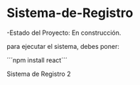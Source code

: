<h1>Sistema-de-Registro</h1>

-Estado del Proyecto: En construcción.

para ejecutar el sistema, debes poner:

´´´npm install react´´´

Sistema de Registro 2
